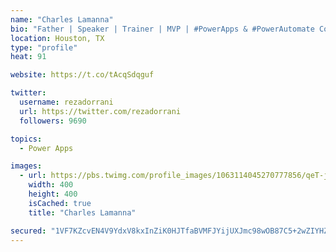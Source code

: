 ```yaml
---
name: "Charles Lamanna"
bio: "Father | Speaker | Trainer | MVP | #PowerApps & #PowerAutomate Community Super User | YouTuber Right-pointing triangle http://youtube.com/c/rezadorrani | Learn - Share - Clockwise rightwards and leftwards open circle arrows"
location: Houston, TX
type: "profile"
heat: 91

website: https://t.co/tAcqSdqguf

twitter:
  username: rezadorrani
  url: https://twitter.com/rezadorrani
  followers: 9690

topics:
  - Power Apps

images:
  - url: https://pbs.twimg.com/profile_images/1063114045270777856/qeT-jpWr_400x400.jpg
    width: 400
    height: 400
    isCached: true
    title: "Charles Lamanna"

secured: "1VF7KZcvEN4V9YdxV8kxInZiK0HJTfaBVMFJYijUXJmc98wOB87C5+2wZIYHZwH4f4bn4PfSM+cxYJwsShj1Qs3fb2FSuLZP/buGJP/RI9IlfIvqBa1rLO2px0B6VduIqagyU0dr/T0HjFRHlt6gAm0nxeNaGxGzVxIlvp3nvkNR2Mb797MzHzLEttD282CCkD0jIi8PYO4z3v/PmVMsI5jTEvg/n56UePWJU08N/YPsLaLTpPPC4K5M9Zv1WB+DGESpiQStrc2vAI9/COL4KKaJjIn0VST0xihbiR5sIpL9mgI0vPV0EkVzLEzohv/I7vd9ohf6K0w+Gv9jznnik2HWXBcy0jOaK3fQe1e3/IKiGlWU8mSKwcYIzUzQF3O1BO8hdeSCuDcMCX+EHufrqEzPFrmYU5KrRN8E9VAZ9hY=;ZTTHLelPJCsJxXJDEX2zPw=="
---
```


